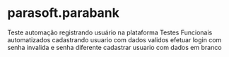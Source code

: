 # parasoft.parabank
Teste automação registrando usuário na plataforma 
Testes Funcionais automatizados
cadastrando usuario com dados validos
efetuar login com senha invalida e senha diferente
 cadastrar usuario com dados em branco
 




